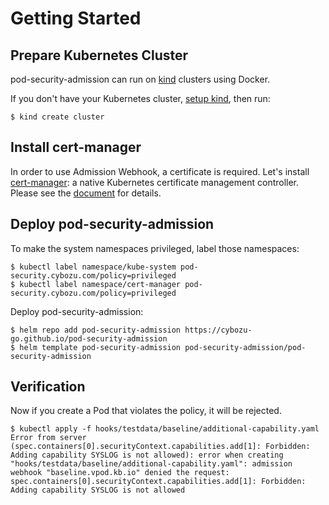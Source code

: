 Getting Started
===============

Prepare Kubernetes Cluster
--------------------------

pod-security-admission can run on [kind](https://kind.sigs.k8s.io) clusters using Docker.

If you don't have your Kubernetes cluster, [setup kind](https://kind.sigs.k8s.io/docs/user/quick-start/), then run:

```console
$ kind create cluster
```

Install cert-manager
--------------------

In order to use Admission Webhook, a certificate is required.
Let's install [cert-manager](https://cert-manager.io/docs/): a native Kubernetes certificate management controller.
Please see the [document](https://cert-manager.io/docs/installation/kubernetes/) for details.

Deploy pod-security-admission
-----------------------------

To make the system namespaces privileged, label those namespaces:

```console
$ kubectl label namespace/kube-system pod-security.cybozu.com/policy=privileged
$ kubectl label namespace/cert-manager pod-security.cybozu.com/policy=privileged
```

Deploy pod-security-admission:

```console
$ helm repo add pod-security-admission https://cybozu-go.github.io/pod-security-admission
$ helm template pod-security-admission pod-security-admission/pod-security-admission
```

Verification
------------

Now if you create a Pod that violates the policy, it will be rejected.

```console
$ kubectl apply -f hooks/testdata/baseline/additional-capability.yaml
Error from server (spec.containers[0].securityContext.capabilities.add[1]: Forbidden: Adding capability SYSLOG is not allowed): error when creating "hooks/testdata/baseline/additional-capability.yaml": admission webhook "baseline.vpod.kb.io" denied the request: spec.containers[0].securityContext.capabilities.add[1]: Forbidden: Adding capability SYSLOG is not allowed
```
